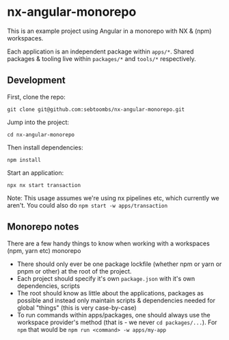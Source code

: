 # nx-angular-monorepo

This is an example project using Angular in a monorepo with NX & (npm) workspaces.

Each application is an independent package within `apps/*`. Shared packages & tooling live within `packages/*` and `tools/*` respectively.

## Development

First, clone the repo:

```
git clone git@github.com:sebtoombs/nx-angular-monorepo.git
```

Jump into the project:
```
cd nx-angular-monorepo
```

Then install dependencies:

```
npm install
```

Start an application:

```
npx nx start transaction
```

Note: This usage assumes we're using nx pipelines etc, which currently we aren't. You could also do `npm start -w apps/transaction`

## Monorepo notes

There are a few handy things to know when working with a workspaces (npm, yarn etc) monorepo

- There should only ever be one package lockfile (whether npm or yarn or pnpm or other) at the root of the project.
- Each project should specify it's own `package.json` with it's own dependencies, scripts
- The root should know as little about the applications, packages as possible and instead only maintain scripts & dependencies needed for global "things" (this is very case-by-case)
- To run commands within apps/packages, one should always use the workspace provider's method (that is - we never `cd packages/...`). For `npm` that would be `npm run <command> -w apps/my-app`
